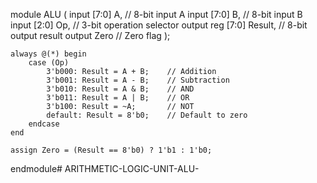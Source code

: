 module ALU (
    input [7:0] A,      // 8-bit input A
    input [7:0] B,      // 8-bit input B
    input [2:0] Op,     // 3-bit operation selector
    output reg [7:0] Result, // 8-bit output result
    output Zero         // Zero flag
);

    always @(*) begin
        case (Op)
            3'b000: Result = A + B;    // Addition
            3'b001: Result = A - B;    // Subtraction
            3'b010: Result = A & B;    // AND
            3'b011: Result = A | B;    // OR
            3'b100: Result = ~A;       // NOT
            default: Result = 8'b0;    // Default to zero
        endcase
    end

    assign Zero = (Result == 8'b0) ? 1'b1 : 1'b0;

endmodule# ARITHMETIC-LOGIC-UNIT-ALU-
